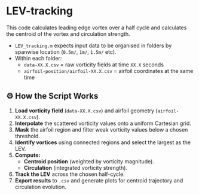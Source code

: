 # LEV-tracking
This code calculates leading edge vortex over a half cycle and calculates the centroid of the vortex and circulation strength.

- `LEV_tracking.m` expects input data to be organised in folders by spanwise location (`0.5m/`, `1m/`, `1.5m/` etc).  
- Within each folder:
  - `data-XX.X.csv` = raw vorticity fields at time `XX.X` seconds  
  - `airfoil-position/airfoil-XX.X.csv` = airfoil coordinates at the same time  
## ⚙️ How the Script Works

1. **Load vorticity field** (`data-XX.X.csv`) and airfoil geometry (`airfoil-XX.X.csv`).
2. **Interpolate** the scattered vorticity values onto a uniform Cartesian grid.
3. **Mask** the airfoil region and filter weak vorticity values below a chosen threshold.
4. **Identify vortices** using connected regions and select the largest as the LEV.
5. **Compute:**
   - **Centroid position** (weighted by vorticity magnitude).  
   - **Circulation** (integrated vorticity strength).
6. **Track the LEV** across the chosen half-cycle.
7. **Export results** to `.csv` and generate plots for centroid trajectory and circulation evolution.


